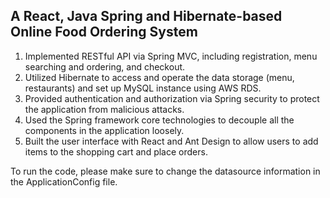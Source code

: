 ## A React, Java Spring and Hibernate-based Online Food Ordering System
1. Implemented RESTful API via Spring MVC, including registration, menu searching and ordering, and checkout.
2. Utilized Hibernate to access and operate the data storage (menu, restaurants) and set up MySQL instance using AWS RDS.
3. Provided authentication and authorization via Spring security to protect the application from malicious attacks.
4. Used the Spring framework core technologies to decouple all the components in the application loosely.
5. Built the user interface with React and Ant Design to allow users to add items to the shopping cart and place orders. 

To run the code, please make sure to change the datasource information in the ApplicationConfig file.
